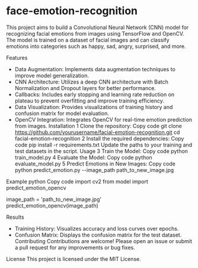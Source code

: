 # face-emotion-recognition
This project aims to build a Convolutional Neural Network (CNN) model for recognizing facial emotions from images using TensorFlow and OpenCV. The model is trained on a dataset of facial images and can classify emotions into categories such as happy, sad, angry, surprised, and more.

Features
* Data Augmentation: Implements data augmentation techniques to improve model generalization.
* CNN Architecture: Utilizes a deep CNN architecture with Batch Normalization and Dropout layers for better performance.
* Callbacks: Includes early stopping and learning rate reduction on plateau to prevent overfitting and improve training efficiency.
* Data Visualization: Provides visualizations of training history and confusion matrix for model evaluation.
* OpenCV Integration: Integrates OpenCV for real-time emotion prediction from images.
Installation
1 Clone the repository:
Copy code
git clone https://github.com/yourusername/facial-emotion-recognition.git
cd facial-emotion-recognition
2 Install the required dependencies:
Copy code
pip install -r requirements.txt
Update the paths to your training and test datasets in the script.
Usage
3 Train the Model:
Copy code
python train_model.py
4 Evaluate the Model:
Copy code
python evaluate_model.py
5 Predict Emotions in New Images:
Copy code
python predict_emotion.py --image_path path_to_new_image.jpg

Example
 python
Copy code
import cv2
from model import predict_emotion_opencv

image_path = 'path_to_new_image.jpg'
predict_emotion_opencv(image_path)

Results
* Training History: Visualizes accuracy and loss curves over epochs.
* Confusion Matrix: Displays the confusion matrix for the test dataset.
Contributing
Contributions are welcome! Please open an issue or submit a pull request for any improvements or bug fixes.

License
This project is licensed under the MIT License.

